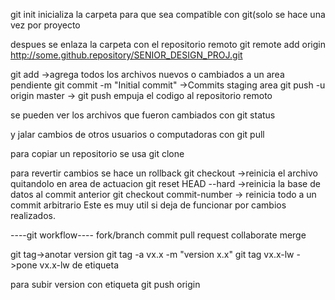 git init inicializa la carpeta para que sea compatible con git(solo se hace una vez por proyecto

despues se enlaza la carpeta con el repositorio remoto
git remote add origin http://some.github.repository/SENIOR_DESIGN_PROJ.git

git add		->agrega todos los archivos nuevos o cambiados a un area pendiente
git commit -m "Initial commit"	->Commits staging area
git push -u origin master -> git push empuja el codigo al repositorio remoto

se pueden ver los archivos que fueron cambiados con
git status

y jalar cambios de otros usuarios o computadoras con 
git pull


para copiar un repositorio se usa 
git clone


para revertir cambios se hace un rollback
git checkout <archivo>   ->reinicia el archivo quitandolo en area de actuacion
git reset HEAD --hard    ->reinicia la base de datos al commit anterior
git checkout commit-number -> reinicia todo a un commit arbitrario
		Este es muy util si deja de funcionar por cambios realizados.





----git workflow----
fork/branch
commit
pull request
collaborate
merge


git tag->anotar version
git tag -a vx.x -m "version x.x"
git tag vx.x-lw ->pone vx.x-lw de etiqueta

para subir version con etiqueta
git push origin <tag>
